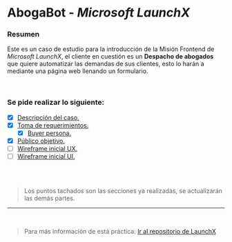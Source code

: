 # AbogaBot - *Microsoft LaunchX*

### **Resumen**
Este es un caso de estudio para la introducción de la Misión Frontend de *Microsoft LaunchX*, el cliente en cuestión es un **Despacho de abogados** que quiere automatizar las demandas de sus clientes, esto lo harán a mediante una página web llenando un formulario.

<br>

### **Se pide realizar lo siguiente:**
- [x] [Descripción del caso.](./01.-Abogabot-Descripcion.md)
- [X] [Toma de requerimientos.](./02.-Abogabot-Requerimientos.md)
  - [X] [Buyer persona.](./02.1.-Abogabot-BuyerPersona.md)
- [X] [Público objetivo.](./03.-Abogabot-PublicoObjetivo.md)
- [ ] [Wireframe inicial UX.](./04.-Abogabot-WireframeUX.md)
- [ ] [Wireframe inicial UI.](./05.-Abogabot-WireframeUI.md)

<br>
<br>

> Los puntos tachados son las secciones ya realizadas, se actualizarán las demás partes.


---
<br>

> Para más información de está práctica: [Ir al repositorio de LaunchX](https://github.com/loo-kuhs/MisionFrontEnd-LaunchX/blob/main/01%20-%20INTRO/README.md) 